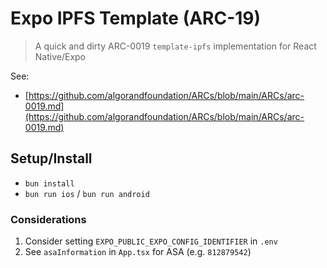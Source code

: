 # Expo IPFS Template (ARC-19)

> A quick and dirty ARC-0019 `template-ipfs` implementation for React Native/Expo

See:

- [https://github.com/algorandfoundation/ARCs/blob/main/ARCs/arc-0019.md](https://github.com/algorandfoundation/ARCs/blob/main/ARCs/arc-0019.md)

## Setup/Install

- `bun install`
- `bun run ios` / `bun run android`

### Considerations

1. Consider setting `EXPO_PUBLIC_EXPO_CONFIG_IDENTIFIER` in `.env`
2. See `asaInformation` in `App.tsx` for ASA (e.g. `812879542`)

